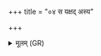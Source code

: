 +++
title = "०४ स यक्षद् अस्य"

+++
<details><summary>मूलम् (GR)</summary>

स यक्षद् अस्य महिमानम् अग्नेः  
स इन् मन्द्रासु प्रयत्सु ।  
वसोश् चेतिष्ठो वसुधातमश् च ॥
</details>